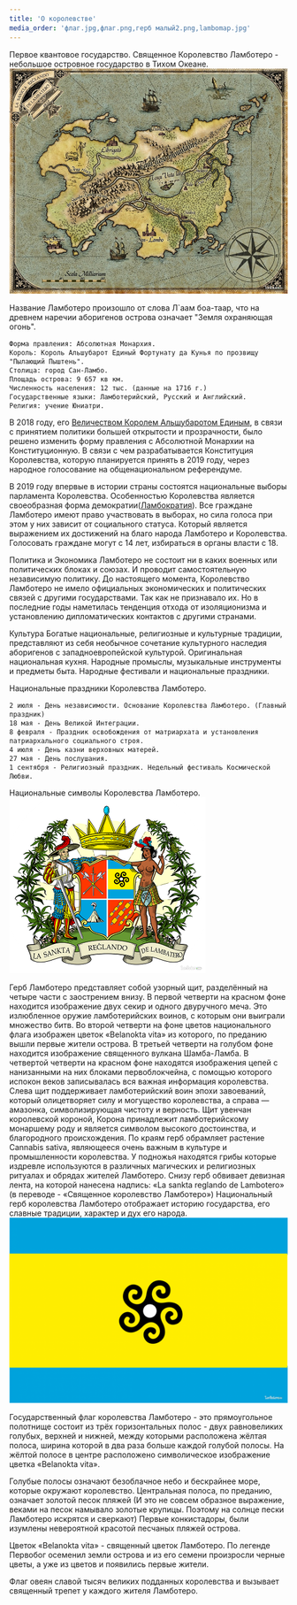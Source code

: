 ```yaml
---
title: 'О королевстве'
media_order: 'флаг.jpg,флаг.png,герб малый2.png,lambomap.jpg'
---
```


Первое квантовое государство. Священное Королевство Ламботеро - небольшое островное государство в Тихом Океане.
![Карта королевства Ламботеро 1652 правка](lambomap.jpg)

Название Ламботеро произошло от слова Л`аам боа-таар, что на древнем наречии аборигенов острова означает "Земля охраняющая огонь".


    Форма правления: Абсолютная Монархия.
    Король: Король Альшубарот Единый Фортунату да Кунья по прозвищу "Пылающий Пыштень".
    Столица: город Сан-Ламбо.
    Площадь острова: 9 657 кв км.
    Численность населения: 12 тыс. (данные на 1716 г.)
    Государственные языки: Ламботерийский, Русский и Английский.
    Религия: учение Юниатри.


В 2018 году, его [Величеством Королем Альшубаротом Единым](http://lambopedia.mak-radio.nichost.ru/ru/svyashennoe-korolevstvo-lambotero/korol-alshubarot), в связи с принятием политики большей открытости и прозрачности, было решено изменить форму правления с Абсолютной Монархии на Конституционную. В связи с чем разрабатывается Конституция Королевства, которую планируется принять в 2019 году, через народное голосование на общенациональном референдуме.

В 2019 году впервые в истории страны состоятся национальные выборы парламента Королевства.
Особенностью Королевства является своеобразная форма демократии([Ламбократия](http://lambopedia.mak-radio.nichost.ru/svyashennoe-korolevstvo-lambotero/lambokratiya)). Все граждане Ламботеро имеют право участвовать в выборах, но сила голоса при этом у них зависит от социального статуса. Который является выражением их достижений на благо народа Ламботеро и Королевства. Голосовать граждане могут с 14 лет, избираться в органы власти с 18.

Политика и Экономика
Ламботеро не состоит ни в каких военных или политических блоках и союзах. И проводит самостоятельную независимую политику. До настоящего момента, Королевство Ламботеро не имело официальных экономических и политических связей с другими государствами. Так как не признавало их. Но в последние годы наметилась тенденция отхода от изоляционизма и установлению дипломатических контактов с другими странами.

Культура
Богатые национальные, религиозные и культурные традиции, представляют из себя необычное сочетание культурного наследия аборигенов с западноевропейской культурой. Оригинальная национальная кухня. Народные промыслы, музыкальные инструменты и предметы быта. Народные фестивали и национальные праздники.

Национальные праздники Королевства Ламботеро.

    2 июля - День независимости. Основание Королевства Ламботеро. (Главный праздник)
    18 мая - День Великой Интеграции.
    8 февраля - Праздник освобождения от матриархата и установления патриархального социального строя.
    4 июля - День казни верховных матерей.
    27 мая - День послушания.
    1 сентября - Религиозный праздник. Недельный фестиваль Космической Любви.


Национальные символы Королевства Ламботеро.
![](%D0%B3%D0%B5%D1%80%D0%B1%20%D0%BC%D0%B0%D0%BB%D1%8B%D0%B92.png)



Герб Ламботеро представляет собой узорный щит, разделённый на четыре части с заострением внизу.
В первой четверти на красном фоне находится изображение двух секир и одного двуручного меча. Это излюбленное оружие ламботерийских воинов, с которым они выиграли множество битв.
Во второй четверти на фоне цветов национального флага изображен цветок «Belanokta vita» из которого, по преданию вышли первые жители острова.
В третьей четверти на голубом фоне находится изображение священного вулкана Шамба-Ламба.
В четвертой четверти на красном фоне находятся изображения цепей с нанизанными на них блоками первоблокчейна, с помощью которого испокон веков записывалась вся важная информация королевства.
Слева щит поддерживает ламботерийский воин эпохи завоеваний, который олицетворяет силу и могущество королевства, а справа — амазонка, символизирующая чистоту и верность.
Щит увенчан королевской короной, Корона принадлежит ламботерийскому монаршему роду и является символом высокого достоинства, и благородного происхождения.
По краям герб обрамляет растение Cannabis sativa, являющееся очень важным в культуре и промышленности королевства. У подножья находятся грибы которые издревле используются в различных магических и религиозных ритуалах и обрядах жителей Ламботеро.
Снизу герб обвивает девизная лента, на которой нанесена надпись: «La sankta reglando de Lambotero» (в переводе - «Священное королевство Ламботеро»)
Национальный герб королевства Ламботеро отображает историю государства, его славные традиции, характер и дух его народа.
![](%D1%84%D0%BB%D0%B0%D0%B3.png)



Государственный флаг королевства Ламботеро - это прямоугольное полотнище состоит из трёх горизонтальных полос - двух равновеликих голубых, верхней и нижней, между которыми расположена жёлтая полоса, ширина которой в два раза больше каждой голубой полосы. На жёлтой полосе в центре расположено символическое изображение цветка «Belanokta vita».

Голубые полосы означают безоблачное небо и бескрайнее море, которые окружают королевство. Центральная полоса, по преданию, означает золотой песок пляжей (И это не совсем образное выражение, веками на песок намывало золотые крупицы. Поэтому на солнце пески Ламботеро искрятся и сверкают) Первые конкистадоры, были изумлены невероятной красотой песчаных пляжей острова.

Цветок «Belanokta vita» - священный цветок Ламботеро. По легенде Первобог осеменил земли острова и из его семени произросли черные цветы, а уже из цветов и появились первые жители.

Флаг овеян славой тысяч великих подданных королевства и вызывает священный трепет у каждого жителя Ламботеро.